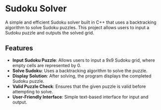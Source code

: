 # Sudoku Solver

A simple and efficient Sudoku solver built in C++ that uses a backtracking algorithm to solve Sudoku puzzles. This project allows users to input a Sudoku puzzle and outputs the solved grid.

## Features
- **Input Sudoku Puzzle**: Allows users to input a 9x9 Sudoku grid, where empty cells are represented by 0.
- **Solve Sudoku**: Uses a backtracking algorithm to solve the puzzle.
- **Display Solution**: After solving, the program displays the completed Sudoku puzzle.
- **Valid Puzzle Check**: Ensures that the given puzzle is valid before attempting to solve.
- **User-Friendly Interface**: Simple text-based interface for input and output.
